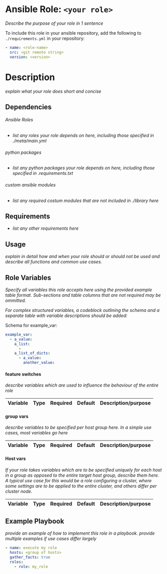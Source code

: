 # Ansible Role: `<your role>`

_Describe the purpose of your role in 1 sentence_

To include this role in your ansible repository, add the following to  `./requirements.yml` in your repository:

```yaml
- name: <role-name>
  src: <git remote string>
  version: <version>
```

# Description

_explain what your role does short and concise_

## Dependencies

###### Ansible Roles
+ _list any roles your role depends on here, including those specified in ./meta/main.yml_

###### python packages
+ _list any python packages your role depends on here, including those specified in .requirements.txt_

###### custom ansible modules
+ _list any required costum modules that are not included in ./library here_

## Requirements

+ _list any other requirements here_

## Usage

_explain in detail how and when your role should or should not be used and describe all functions and common use cases._

## Role Variables

_Specify all variables this role accepts here using the provided example table format._
_Sub-sections and table columns that are not required may be ommitted._

_For complex structured variables, a codeblock outlining the schema and a separate table with variable descriptions should be added:_

Schema for example_var:

```yaml
example_var:
  - a_value:
    a_list:
      -
    a_list_of_dicts:
      - a_value:
        another_value:
```

#### feature switches

_describe variables which are used to influence the behaviour of the entire role_

Variable | Type | Required | Default | Description/purpose
--- | --- | --- | --- | ---


#### group vars

_describe variables to be specified per host group here. In a simple use cases, most variables go here_

Variable | Type | Required | Default | Description/purpose
--- | --- | --- | --- | ---


#### Host vars

_If your role takes variables which are to be specified uniquely for each host in a group as opposed to the entire target host group, describe them here. A typical use case for this would be a role configuring a cluster, where some settings are to be applied to the entire cluster, and others differ per cluster node._

Variable | Type | Required | Default | Description/purpose
--- | --- | --- | --- | ---

## Example Playbook

_provide an example of how to implement this role in a playbook. provide multiple examples if use cases differ largely_

```yaml
- name: execute my role
  hosts: <group of hosts>
  gather_facts: true
  roles:
    - role: my_role
```